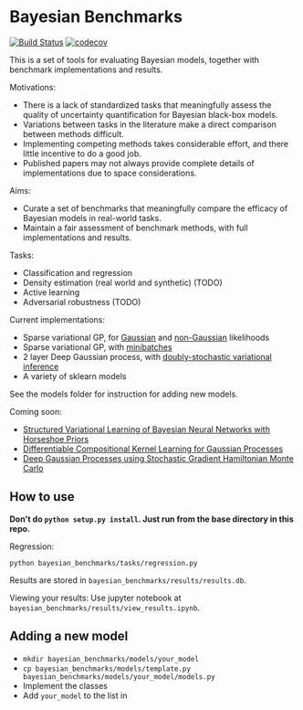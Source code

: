 # Bayesian Benchmarks

[![Build Status](https://travis-ci.org/hughsalimbeni/bayesian_benchmarks.svg?branch=master)](https://travis-ci.org/hughsalimbeni/bayesian_benchmarks)
[![codecov](https://codecov.io/gh/hughsalimbeni/bayesian_benchmarks/branch/master/graph/badge.svg)](https://codecov.io/gh/hughsalimbeni/bayesian_benchmarks)

This is a set of tools for evaluating Bayesian models, together with benchmark implementations and results.

Motivations:
* There is a lack of standardized tasks that meaningfully assess the quality of uncertainty quantification for Bayesian black-box models.
* Variations between tasks in the literature make a direct comparison between methods difficult.
* Implementing competing methods takes considerable effort, and there little incentive to do a good job.
* Published papers may not always provide complete details of implementations due to space considerations.

Aims:
* Curate a set of benchmarks that meaningfully compare the efficacy of Bayesian models in real-world tasks.
* Maintain a fair assessment of benchmark methods, with full implementations and results.

Tasks:
* Classification and regression
* Density estimation (real world and synthetic) (TODO)
* Active learning
* Adversarial robustness (TODO)

Current implementations:
* Sparse variational GP, for [Gaussian](http://proceedings.mlr.press/v5/titsias09a/titsias09a.pdf) and [non-Gaussian](http://proceedings.mlr.press/v38/hensman15.pdf) likelihoods
* Sparse variational GP, with [minibatches](https://arxiv.org/pdf/1309.6835.pdf)
* 2 layer Deep Gaussian process, with [doubly-stochastic variational inference](http://papers.nips.cc/paper/7045-doubly-stochastic-variational-inference-for-deep-gaussian-processes.pdf)
* A variety of sklearn models

See the models folder for instruction for adding new models. 

Coming soon:
* [Structured Variational Learning of Bayesian Neural Networks with Horseshoe Priors](https://arxiv.org/pdf/1806.05975.pdf)
* [Differentiable Compositional Kernel Learning for Gaussian Processes](https://arxiv.org/abs/1806.04326)
* [Deep Gaussian Processes using Stochastic Gradient Hamiltonian Monte Carlo
](https://arxiv.org/pdf/1806.05490.pdf)

## How to use

**Don't do `python setup.py install`.  Just run from the base directory in this repo.**

Regression:
```
python bayesian_benchmarks/tasks/regression.py
```
Results are stored in `bayesian_benchmarks/results/results.db`.

Viewing your results: Use jupyter notebook at 
`bayesian_benchmarks/results/view_results.ipynb`.

## Adding a new model

* `mkdir bayesian_benchmarks/models/your_model`
* `cp bayesian_benchmarks/models/template.py bayesian_benchmarks/models/your_model/models.py`
* Implement the classes
* Add `your_model` to the list in 

